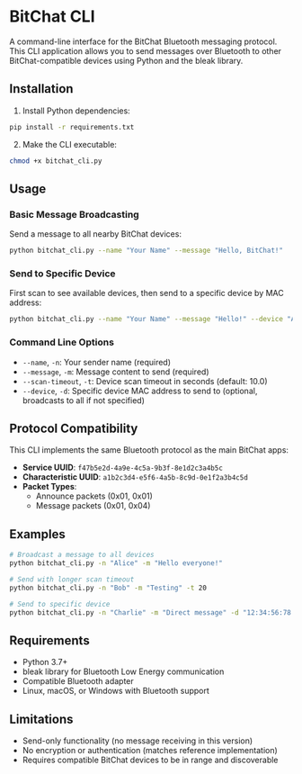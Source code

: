 # BitChat CLI

A command-line interface for the BitChat Bluetooth messaging protocol. This CLI application allows you to send messages over Bluetooth to other BitChat-compatible devices using Python and the bleak library.

## Installation

1. Install Python dependencies:
```bash
pip install -r requirements.txt
```

2. Make the CLI executable:
```bash
chmod +x bitchat_cli.py
```

## Usage

### Basic Message Broadcasting

Send a message to all nearby BitChat devices:

```bash
python bitchat_cli.py --name "Your Name" --message "Hello, BitChat!"
```

### Send to Specific Device

First scan to see available devices, then send to a specific device by MAC address:

```bash
python bitchat_cli.py --name "Your Name" --message "Hello!" --device "AA:BB:CC:DD:EE:FF"
```

### Command Line Options

- `--name`, `-n`: Your sender name (required)
- `--message`, `-m`: Message content to send (required)
- `--scan-timeout`, `-t`: Device scan timeout in seconds (default: 10.0)
- `--device`, `-d`: Specific device MAC address to send to (optional, broadcasts to all if not specified)

## Protocol Compatibility

This CLI implements the same Bluetooth protocol as the main BitChat apps:

- **Service UUID**: `f47b5e2d-4a9e-4c5a-9b3f-8e1d2c3a4b5c`
- **Characteristic UUID**: `a1b2c3d4-e5f6-4a5b-8c9d-0e1f2a3b4c5d`
- **Packet Types**: 
  - Announce packets (0x01, 0x01)
  - Message packets (0x01, 0x04)

## Examples

```bash
# Broadcast a message to all devices
python bitchat_cli.py -n "Alice" -m "Hello everyone!"

# Send with longer scan timeout
python bitchat_cli.py -n "Bob" -m "Testing" -t 20

# Send to specific device
python bitchat_cli.py -n "Charlie" -m "Direct message" -d "12:34:56:78:9A:BC"
```

## Requirements

- Python 3.7+
- bleak library for Bluetooth Low Energy communication
- Compatible Bluetooth adapter
- Linux, macOS, or Windows with Bluetooth support

## Limitations

- Send-only functionality (no message receiving in this version)
- No encryption or authentication (matches reference implementation)
- Requires compatible BitChat devices to be in range and discoverable
